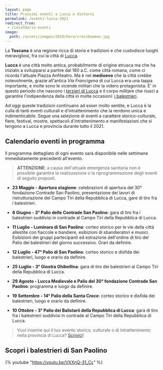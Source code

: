 ```yaml
---
layout: page
title: Prossimi eventi a Lucca e dintorni
permalink: /eventi-lucca-2021
redirect_from:
 - /calendario-eventi
image:
  path: /assets/images/2019/hero/crossbowman.jpg
---
```


La **Toscana** è una regione ricca di storia e tradizioni e che custodisce
luoghi meravigliosi, fra cui la città di [Lucca](/lucca).

**Lucca** è una città molto antica, probabilmente di origine etrusca ma che ha
iniziato a svilupparsi a partire dal 180 a.C. come città romana, come ci ricorda
l'attuale Piazza Anfiteatro. Ma è nel **medioevo** che la città crebbe
notevolmente, grazie all'antica *Via Francigena* di cui Lucca era una tappa
importante, e molte sono le vicende militari che la videro protagonista. E' in
questo periodo che nascono i [terzieri di
Lucca](https://consanpaolino.org/terzieri-lucca) e il corpo militare che riuscì
a garantire l'indipendenza della città in molte occasioni: [i
balestrieri](/lucca-balestrieri-medioevo-storia).

Ad oggi queste tradizioni continuano ad esser molto sentite, e Lucca è la culla
di tanti eventi culturali e d'intrattenimento che la rendono unica e
indimenticabile. Segue una selezione di eventi a carattere storico-culturale,
fiere, festival, mostre, spettacoli d'intrattenimento e manifestazioni che si
tengono a Lucca e provincia durante tutto il 2021.

## Calendario eventi in programma

Il programma dettagliato di ogni evento sarà disponibile nelle settimane
immediatamente precedenti all'evento.

> **ATTENZIONE**: a causa dell'attuale emergenza sanitaria non è possibile
> garantire la realizzazione o la riprogrammazione degli eventi di seguito
> proposti.

* **23 Maggio - Apertura stagione**: celebrazioni di apertura del 30° fondazione
  Contrade San Paolino, presentazione dei lavori di ristrutturazione del Campo
  Tiri della Repubblica di Lucca, gare di tiro fra i balestrieri.

* **6 Giugno - 3° Palio delle Contrade San Paolino**: gara di tiro fra i
  balestrieri suddivisi in contrade al Campo Tiri della Repubblica di Lucca.

* **11 Luglio - Luminara di San Paolino**: corteo storico per le vie della città
  allestite con fiaccole e bandiere, esibizioni di sbandieratori e musici.
  Esibizioni dei gruppi partecipanti ed estrazione dell'ordine di tiro del Palio
  dei balestrieri del giorno successivo. Orari da definire.

* **12 Luglio - 47° Palio di San Paolino**: corteo storico e disfida dei
  balestrieri, luogo e orario da definire.

* **25 Luglio - 3° Giostra Ghibellina**: gara di tiro dei balestrieri al Campo
  Tiri della Repubblica di Lucca.

* **29 Agosto - Lucca Medievale e Palio del 30° fondazione Contrade San Paolino**:
  programma e luogo da definire.

* **19 Settembre - 14° Palio della Santa Croce**: corteo storico e disfida dei
  balestrieri, luogo e orario da definire.

* **10 Ottobre - 3° Palio dei Balistarii della Repubblica di Lucca**: gara di
  tiro fra i balestrieri suddivisi in contrade al Campo Tiri della Repubblica di
  Lucca.

> Vuoi inserire qui il tuo evento storico, culturale o di intrattenimento nella
> provincia di Lucca? [Scrivici](/contatti)!

## Scopri i balestrieri di San Paolino

{% youtube "https://youtu.be/VXXnQ-31_Cc" %}
